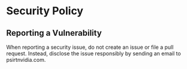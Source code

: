 # Security Policy

## Reporting a Vulnerability

When reporting a security issue, do not create an issue or file a pull request.
Instead, disclose the issue responsibly by sending an email to psirt<at>nvidia.com.
